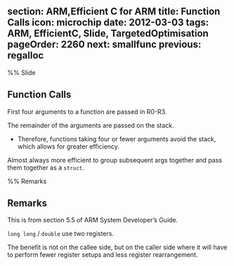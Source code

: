 section: ARM,Efficient C for ARM
title: Function Calls
icon: microchip
date: 2012-03-03
tags: ARM, EfficientC, Slide, TargetedOptimisation
pageOrder: 2260
next: smallfunc
previous: regalloc
----

%% Slide

## Function Calls

First four arguments to a function are passed in R0-R3.

The remainder of the arguments are passed on the stack.

* Therefore, functions taking four or fewer arguments avoid the stack, which allows for greater efficiency.

Almost always more efficient to group subsequent args together and pass them together as a `struct`.

%% Remarks

## Remarks

This is from section 5.5 of ARM System Developer’s Guide.

`long long` / `double` use two registers.

The benefit is not on the callee side, but on the caller side where it will have to perform fewer register setups and less register rearrangement.
